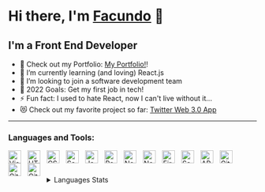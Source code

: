 # Hi there, I'm [Facundo](https://facundomartin.io) 👋

## I'm a Front End Developer

- 🔭 Check out my Portfolio: [My Portfolio!](https://facundomartin.io)!
- 🌱 I’m currently learning (and loving) React.js
- 👯 I’m looking to join a software development team
- 🥅 2022 Goals: Get my first job in tech!
- ⚡ Fun fact: I used to hate React, now I can't live without it...
- 😻 Check out my favorite project so far: [Twitter Web 3.0 App](https://github.com/Facundo-Martin/twitter-blockchain-app)

---

### Languages and Tools:

[<img align="left" alt="Visual Studio Code" width="26px" src="https://cdn.jsdelivr.net/gh/devicons/devicon/icons/vscode/vscode-original.svg" style="padding-right:10px;" />](9https://code.visualstudio.com/)
<img align="left" alt="HTML5" width="26px" src="https://cdn.jsdelivr.net/gh/devicons/devicon/icons/html5/html5-original.svg" style="padding-right:10px;" />
<img align="left" alt="CSS3" width="26px" src="https://cdn.jsdelivr.net/gh/devicons/devicon/icons/css3/css3-original.svg" style="padding-right:10px;" />
[<img align="left" alt="Sass" width="26px" src="https://cdn.jsdelivr.net/gh/devicons/devicon/icons/sass/sass-original.svg" style="padding-right:10px;" />](https://sass-lang.com/)
[<img align="left" alt="JavaScript" width="26px" src="https://cdn.jsdelivr.net/gh/devicons/devicon/icons/javascript/javascript-original.svg" style="padding-right:10px;" />](https://www.javascript.com/)
[<img align="left" alt="React" width="26px" src="https://cdn.jsdelivr.net/gh/devicons/devicon/icons/react/react-original.svg" style="padding-right:10px;" />](https://reactjs.org/)
[<img align="left" alt="Next.js" width="26px" src="https://www.svgrepo.com/show/354113/nextjs-icon.svg" style="padding-right:10px;" />](https://nextjs.org/)
[<img align="left" alt="Node.js" width="26px" src="https://cdn.jsdelivr.net/gh/devicons/devicon/icons/nodejs/nodejs-original.svg" style="padding-right:10px;" />](https://nodejs.org/en/)

[<img align="left" alt="Firebase" width="26px" src="https://www.svgrepo.com/show/353735/firebase.svg" style="padding-right:10px;" />](https://firebase.google.com/)
[<img align="left" alt="Sanity" width="26px" src="https://www.svgrepo.com/show/354309/sanity.svg" style="padding-right:10px;" />](https://www.sanity.io/)
<img align="left" alt="APIs" width="26px" src="https://www.svgrepo.com/show/93871/api.svg" style="padding-right:10px;" />

[<img align="left" alt="Git" width="26px" src="https://cdn.jsdelivr.net/gh/devicons/devicon/icons/git/git-original.svg" style="padding-right:10px;" />](https://git-scm.com/)
[<img align="left" alt="GitHub" width="26px" src="https://user-images.githubusercontent.com/3369400/139447912-e0f43f33-6d9f-45f8-be46-2df5bbc91289.png" style="padding-right:10px;" />](hhttps://github.com/Facundo-Martin)
[<img align="left" alt="GitHub" width="26px" src="https://user-images.githubusercontent.com/3369400/139448065-39a229ba-4b06-434b-bc67-616e2ed80c8f.png" style="padding-right:10px;" />](https://github.com/Facundo-Martin)

<br />
<br />

<!-- ### Contact:

[<img align="left" alt="LinkedIn" width="26px" src="https://www.svgrepo.com/show/157006/linkedin.svg" style="padding-right:10px;" />](https://www.linkedin.com/in/facundo-martin-88637422b/)
[<img align="left" alt="Gmail" width="26px" src="https://www.svgrepo.com/show/381000/new-logo-gmail.svg" style="padding-right:10px;" />](https://www.gmail.com)
<br /> -->
<br />
 <details>
  <summary> Languages Stats</summary>
 
[![Top Langs](https://github-readme-stats.vercel.app/api/top-langs/?username=Facundo-Martin)](https://github.com/Facundo-Martin/github-readme-stats)

<!-- ### 📕 Latest Projects -->

<!-- BLOG-POST-LIST:START -->

<!-- - [How To Pass Application Tracking Systems &lpar;ATS&rpar; &amp; Get Interviews - Resume Tips for Software Developer](https://dev.to/codestackr/how-to-pass-application-tracking-systems-ats-get-interviews-resume-tips-for-software-developer-4bmo)
- [Microinteractions: Password Validation Animation](https://dev.to/codestackr/microinteractions-password-validation-animation-5629)
- [Notion + YouTube - A Powerful Combination for Productivity](https://dev.to/codestackr/notion-youtube-a-powerful-combination-for-productivity-1def)
- [Regular Expressions &lpar;RegEx&rpar; Crash Course](https://dev.to/codestackr/regular-expressions-regex-crash-course-248n)
- [Emmet Part 2 - Advanced](https://dev.to/codestackr/emmet-part-2-advanced-4c65) -->
<!-- BLOG-POST-LIST:END -->
<!--
➡️ [more blog posts...](https://codestackr.com) -->

<!-- --- -->

<!-- <details>
  <summary>:zap: Recent GitHub Activity</summary>

<!--START_SECTION:activity-->
<!-- 1. ❌ Closed PR [#5](https://github.com/codeSTACKr/nft-landing-page/pull/5) in [codeSTACKr/nft-landing-page](https://github.com/codeSTACKr/nft-landing-page)
2. 💪 Opened PR [#1580](https://github.com/anuraghazra/github-readme-stats/pull/1580) in [anuraghazra/github-readme-stats](https://github.com/anuraghazra/github-readme-stats)
3. 🗣 Commented on [#1572](https://github.com/anuraghazra/github-readme-stats/issues/1572) in [anuraghazra/github-readme-stats](https://github.com/anuraghazra/github-readme-stats)
4. 🎉 Merged PR [#1](https://github.com/mongodb-developer/mongodb-ecommerce/pull/1) in [mongodb-developer/mongodb-ecommerce](https://github.com/mongodb-developer/mongodb-ecommerce)
5. 💪 Opened PR [#1](https://github.com/mongodb-developer/mongodb-ecommerce/pull/1) in [mongodb-developer/mongodb-ecommerce](https://github.com/mongodb-developer/mongodb-ecommerce) -->
<!--END_SECTION:activity-->

<!-- </details>  -->
<!-- 
 <details>
  <summary>:zap: GitHub Stats</summary>

  <img align="left" alt="codeSTACKr's GitHub Stats" src="https://github-readme-stats.vercel.app/api?username=codeSTACKr&show_icons=true&hide_border=false&title_color=ff652f&icon_color=FFE400&bg_color=09131B&text_color=ffffff&border_color=0c1a25" /> -->
